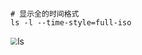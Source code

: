 

```shell

# 显示全的时间格式
ls -l --time-style=full-iso

```





<img src="./images/ls.png" style="zoom:70%" />ls